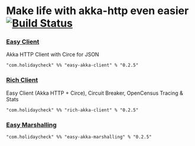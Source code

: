 # Make life with akka-http even easier [![Build Status](https://travis-ci.org/holidaycheck/easy-akka-http.svg?branch=master)](https://travis-ci.org/holidaycheck/easy-akka-http)
### [Easy Client](https://github.com/holidaycheck/easy-akka-http/tree/master/easy-akka-client)
Akka HTTP Client with Circe for JSON

`"com.holidaycheck" %% "easy-akka-client" % "0.2.5"`

### [Rich Client](https://github.com/holidaycheck/easy-akka-http/tree/master/rich-akka-client)
Easy Client (Akka HTTP + Circe), Circuit Breaker, OpenCensus Tracing & Stats

`"com.holidaycheck" %% "rich-akka-client" % "0.2.5"`

### [Easy Marshalling](https://github.com/holidaycheck/easy-akka-http/tree/master/easy-akka-marshalling)

`"com.holidaycheck" %% "easy-akka-marshalling" % "0.2.5"`
